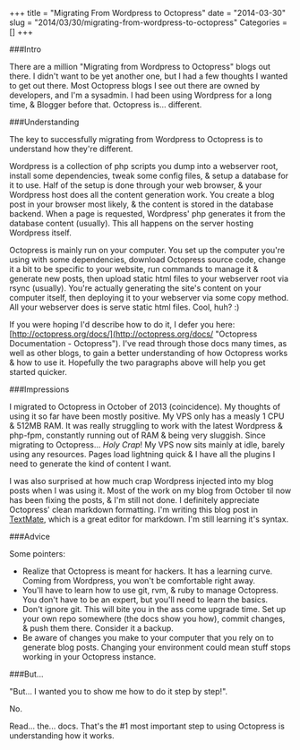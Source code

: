+++
title = "Migrating From Wordpress to Octopress"
date = "2014-03-30"
slug = "2014/03/30/migrating-from-wordpress-to-octopress"
Categories = []
+++

###Intro

There are a million "Migrating from Wordpress to Octopress" blogs out there.  I didn't want to be yet another one, but I had a few thoughts I wanted to get out there.  Most Octopress blogs I see out there are owned by developers, and I'm a sysadmin.  I had been using Wordpress for a long time, & Blogger before that.  Octopress is... different.

<!-- more -->

###Understanding

The key to successfully migrating from Wordpress to Octopress is to understand how they're different.

Wordpress is a collection of php scripts you dump into a webserver root, install some dependencies, tweak some config files, & setup a database for it to use.  Half of the setup is done through your web browser, & your Wordpress host does all the content generation work.  You create a blog post in your browser most likely, & the content is stored in the database backend.  When a page is requested, Wordpress' php generates it from the database content (usually).  This all happens on the server hosting Wordpress itself.

Octopress is mainly run on your computer.  You set up the computer you're using with some dependencies, download Octopress source code, change it a bit to be specific to your website, run commands to manage it & generate new posts, then upload static html files to your webserver root via rsync (usually).  You're actually generating the site's content on your computer itself, then deploying it to your webserver via some copy method.  All your webserver does is serve static html files.  Cool, huh?  :)

If you were hoping I'd describe how to do it, I defer you here:  [http://octopress.org/docs/](http://octopress.org/docs/ "Octopress Documentation - Octopress").  I've read through those docs many times, as well as other blogs, to gain a better understanding of how Octopress works & how to use it.  Hopefully the two paragraphs above will help you get started quicker.

###Impressions

I migrated to Octopress in October of 2013 (coincidence).  My thoughts of using it so far have been mostly positive.  My VPS only has a measly 1 CPU & 512MB RAM.  It was really struggling to work with the latest Wordpress & php-fpm, constantly running out of RAM & being very sluggish.  Since migrating to Octopress... *Holy Crap*!  My VPS now sits mainly at idle, barely using any resources.  Pages load lightning quick & I have all the plugins I need to generate the kind of content I want.

I was also surprised at how much crap Wordpress injected into my blog posts when I was using it.  Most of the work on my blog from October til now has been fixing the posts, & I'm still not done.  I definitely appreciate Octopress' clean markdown formatting.  I'm writing this blog post in [TextMate](https://github.com/textmate/textmate), which is a great editor for markdown.  I'm still learning it's syntax.

###Advice

Some pointers:

- Realize that Octopress is meant for hackers.  It has a learning curve.  Coming from Wordpress, you won't be comfortable right away.
- You'll have to learn how to use git, rvm, & ruby to manage Octopress.  You don't have to be an expert, but you'll need to learn the basics.
- Don't ignore git.  This will bite you in the ass come upgrade time.  Set up your own repo somewhere (the docs show you how), commit changes, & push them there.  Consider it a backup.
- Be aware of changes you make to your computer that you rely on to generate blog posts.  Changing your environment could mean stuff stops working in your Octopress instance.

###But...

"But... I wanted you to show me how to do it step by step!".

No.

Read... the... docs.  That's the #1 most important step to using Octopress is understanding how it works.
